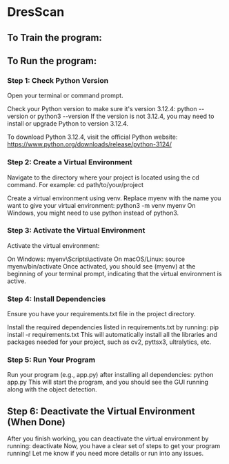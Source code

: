 # **DresScan**

## **To Train the program:**

## **To Run the program:**

### **Step 1: Check Python Version**

  Open your terminal or command prompt.

  Check your Python version to make sure it's version 3.12.4: python --version or python3 --version
  If the version is not 3.12.4, you may need to install or upgrade Python to version 3.12.4.

  To download Python 3.12.4, visit the official Python website:
  https://www.python.org/downloads/release/python-3124/
  
### **Step 2: Create a Virtual Environment**

  Navigate to the directory where your project is located using the cd command. For example: cd path/to/your/project
  
  Create a virtual environment using venv. Replace myenv with the name you want to give your virtual environment: python3 -m venv myenv
  On Windows, you might need to use python instead of python3.

### **Step 3: Activate the Virtual Environment**

  Activate the virtual environment:

  On Windows: myenv\Scripts\activate
  On macOS/Linux: source myenv/bin/activate
  Once activated, you should see (myenv) at the beginning of your terminal prompt, indicating that the virtual environment is active.
  
### **Step 4: Install Dependencies**

  Ensure you have your requirements.txt file in the project directory.

  Install the required dependencies listed in requirements.txt by running: pip install -r requirements.txt
  This will automatically install all the libraries and packages needed for your project, such as cv2, pyttsx3, ultralytics, etc.

### **Step 5: Run Your Program**

  Run your program (e.g., app.py) after installing all dependencies: python app.py
  This will start the program, and you should see the GUI running along with the object detection.

## **Step 6: Deactivate the Virtual Environment (When Done)**

  After you finish working, you can deactivate the virtual environment by running: deactivate
  Now, you have a clear set of steps to get your program running! Let me know if you need more details or run into any issues.

